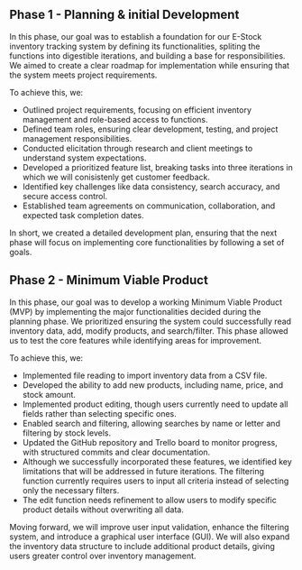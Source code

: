 ## Phase 1 - Planning & initial Development
In this phase, our goal was to establish a foundation for our E-Stock inventory tracking system by defining its functionalities, spliting the functions into digestible iterations, and building a base for responsibilities. We aimed to create a clear roadmap for implementation while ensuring that the system meets project requirements.

To achieve this, we:

- Outlined project requirements, focusing on efficient inventory management and role-based access to functions.
- Defined team roles, ensuring clear development, testing, and project management responsibilities.
- Conducted elicitation through research and client meetings to understand system expectations.
- Developed a prioritized feature list, breaking tasks into three iterations in which we will conisistenly get customer feedback.
- Identified key challenges like data consistency, search accuracy, and secure access control.
- Established team agreements on communication, collaboration, and expected task completion dates.

In short, we created a detailed development plan, ensuring that the next phase will focus on implementing core functionalities by following a set of goals.

## Phase 2 - Minimum Viable Product

In this phase, our goal was to develop a working Minimum Viable Product (MVP) by implementing the major functionalities decided during the planning phase. We prioritized ensuring the system could successfully read inventory data, add, modify products, and search/filter. This phase allowed us to test the core features while identifying areas for improvement.

To achieve this, we:

- Implemented file reading to import inventory data from a CSV file.
- Developed the ability to add new products, including name, price, and stock amount.
- Implemented product editing, though users currently need to update all fields rather than selecting specific ones.
- Enabled search and filtering, allowing searches by name or letter and filtering by stock levels.
- Updated the GitHub repository and Trello board to monitor progress, with structured commits and clear documentation.
- Although we successfully incorporated these features, we identified key limitations that will be addressed in future iterations. The filtering function currently requires users to input all criteria instead of selecting only the necessary filters. 
- The edit function needs refinement to allow users to modify specific product details without overwriting all data.

Moving forward, we will improve user input validation, enhance the filtering system, and introduce a graphical user interface (GUI). We will also expand the inventory data structure to include additional product details, giving users greater control over inventory management.
